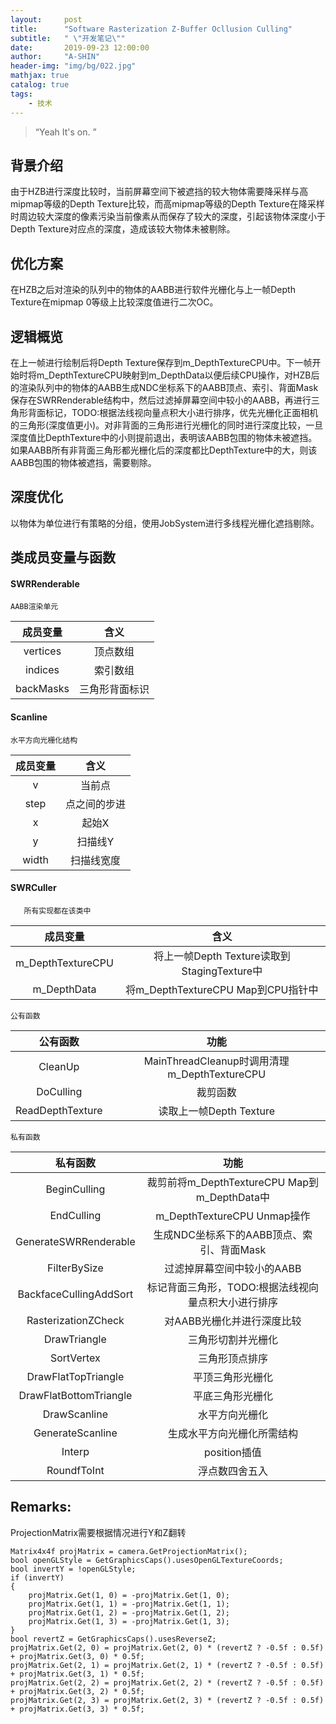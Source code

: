 ```yaml
---
layout:     post
title:      "Software Rasterization Z-Buffer Ocllusion Culling"
subtitle:   " \"开发笔记\""
date:       2019-09-23 12:00:00
author:     "A-SHIN"
header-img: "img/bg/022.jpg"
mathjax: true
catalog: true
tags:
    - 技术
---
```


> “Yeah It's on. ”

## 背景介绍  
由于HZB进行深度比较时，当前屏幕空间下被遮挡的较大物体需要降采样与高mipmap等级的Depth Texture比较，而高mipmap等级的Depth Texture在降采样时周边较大深度的像素污染当前像素从而保存了较大的深度，引起该物体深度小于Depth Texture对应点的深度，造成该较大物体未被剔除。

## 优化方案
在HZB之后对渲染的队列中的物体的AABB进行软件光栅化与上一帧Depth Texture在mipmap 0等级上比较深度值进行二次OC。

## 逻辑概览
在上一帧进行绘制后将Depth Texture保存到m_DepthTextureCPU中。下一帧开始时将m_DepthTextureCPU映射到m_DepthData以便后续CPU操作，对HZB后的渲染队列中的物体的AABB生成NDC坐标系下的AABB顶点、索引、背面Mask保存在SWRRenderable结构中，然后过滤掉屏幕空间中较小的AABB，再进行三角形背面标记，TODO:根据法线视向量点积大小进行排序，优先光栅化正面相机的三角形(深度值更小)。对非背面的三角形进行光栅化的同时进行深度比较，一旦深度值比DepthTexture中的小则提前退出，表明该AABB包围的物体未被遮挡。如果AABB所有非背面三角形都光栅化后的深度都比DepthTexture中的大，则该AABB包围的物体被遮挡，需要剔除。

## 深度优化
以物体为单位进行有策略的分组，使用JobSystem进行多线程光栅化遮挡剔除。

## 类成员变量与函数
#### SWRRenderable
    AABB渲染单元
成员变量 | 含义  
:-: | :-:
vertices | 顶点数组 |  
indices	| 索引数组 |  
backMasks | 三角形背面标识 |  

#### Scanline
    水平方向光栅化结构
成员变量 | 含义  
:-: | :-:
v | 当前点
step | 点之间的步进
x | 起始X
y | 扫描线Y
width | 扫描线宽度

#### SWRCuller
       所有实现都在该类中
成员变量 | 含义  
:-: | :-:
m_DepthTextureCPU | 将上一帧Depth Texture读取到StagingTexture中
m_DepthData	| 将m_DepthTextureCPU Map到CPU指针中

    公有函数
公有函数 | 功能  
:-: | :-:
CleanUp	| MainThreadCleanup时调用清理m_DepthTextureCPU
DoCulling |	裁剪函数
ReadDepthTexture |	读取上一帧Depth Texture

    私有函数
私有函数 | 功能  
:-: | :-:
BeginCulling | 裁剪前将m_DepthTextureCPU Map到m_DepthData中
EndCulling | m_DepthTextureCPU Unmap操作
GenerateSWRRenderable | 生成NDC坐标系下的AABB顶点、索引、背面Mask
FilterBySize | 过滤掉屏幕空间中较小的AABB
BackfaceCullingAddSort | 标记背面三角形，TODO:根据法线视向量点积大小进行排序
RasterizationZCheck |	对AABB光栅化并进行深度比较
DrawTriangle | 三角形切割并光栅化
SortVertex | 三角形顶点排序
DrawFlatTopTriangle | 平顶三角形光栅化
DrawFlatBottomTriangle | 平底三角形光栅化
DrawScanline | 水平方向光栅化
GenerateScanline | 生成水平方向光栅化所需结构
Interp | position插值
RoundfToInt | 浮点数四舍五入

## Remarks:
ProjectionMatrix需要根据情况进行Y和Z翻转
```
Matrix4x4f projMatrix = camera.GetProjectionMatrix();
bool openGLStyle = GetGraphicsCaps().usesOpenGLTextureCoords;
bool invertY = !openGLStyle;
if (invertY)
{
	projMatrix.Get(1, 0) = -projMatrix.Get(1, 0);
	projMatrix.Get(1, 1) = -projMatrix.Get(1, 1);
	projMatrix.Get(1, 2) = -projMatrix.Get(1, 2);
	projMatrix.Get(1, 3) = -projMatrix.Get(1, 3);
}
bool revertZ = GetGraphicsCaps().usesReverseZ;
projMatrix.Get(2, 0) = projMatrix.Get(2, 0) * (revertZ ? -0.5f : 0.5f) + projMatrix.Get(3, 0) * 0.5f;
projMatrix.Get(2, 1) = projMatrix.Get(2, 1) * (revertZ ? -0.5f : 0.5f) + projMatrix.Get(3, 1) * 0.5f;
projMatrix.Get(2, 2) = projMatrix.Get(2, 2) * (revertZ ? -0.5f : 0.5f) + projMatrix.Get(3, 2) * 0.5f;
projMatrix.Get(2, 3) = projMatrix.Get(2, 3) * (revertZ ? -0.5f : 0.5f) + projMatrix.Get(3, 3) * 0.5f;
```